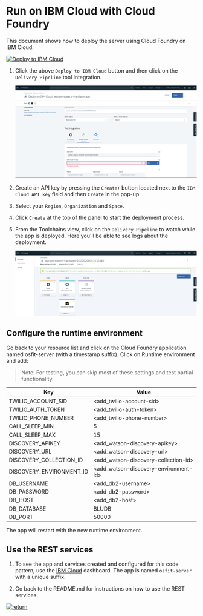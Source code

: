 # Run on IBM Cloud with Cloud Foundry

This document shows how to deploy the server using Cloud Foundry on IBM Cloud.

[![Deploy to IBM Cloud](https://cloud.ibm.com/devops/setup/deploy/button_x2.png)](https://cloud.ibm.com/devops/setup/deploy?branch=main&repository=https://github.com/markstur/osfit-server.git)

1. Click the above `Deploy to IBM Cloud` button and then click on the `Delivery Pipeline` tool integration.

   ![deploy](images/cf_deploy.png)

2. Create an API key by pressing the `Create+` button located next to the `IBM Cloud API key` field and then `Create` in the pop-up.

3. Select your `Region`, `Organization` and `Space`.

4. Click `Create` at the top of the panel to start the deployment process.

5. From the Toolchains view, click on the `Delivery Pipeline` to watch while the app is deployed. Here you'll be able to see logs about the deployment.

   ![toolchain_pipeline](images/toolchain_pipeline.png)

## Configure the runtime environment

Go back to your resource list and click on the Cloud Foundry application named osfit-server (with a timestamp suffix). Click on Runtime environment and add:

> Note: For testing, you can skip most of these settings and test partial functionality.

| Key | Value |
| --- | --- |
| TWILIO_ACCOUNT_SID | <add_twilio-account-sid> |
| TWILIO_AUTH_TOKEN | <add_twilio-auth-token> |
| TWILIO_PHONE_NUMBER | <add_twilio-phone-number> |
| CALL_SLEEP_MIN | 5 |
| CALL_SLEEP_MAX | 15 |
| DISCOVERY_APIKEY | <add_watson-discovery-apikey> |
| DISCOVERY_URL | <add_watson-discovery-url> |
| DISCOVERY_COLLECTION_ID | <add_watson-discovery-collection-id> |
| DISCOVERY_ENVIRONMENT_ID | <add_watson-discovery-environment-id> |
| DB_USERNAME | <add_db2-username> |
| DB_PASSWORD | <add_db2-password> |
| DB_HOST | <add_db2-host> |
| DB_DATABASE | BLUDB |
| DB_PORT | 50000 |

The app will restart with the new runtime environment.

## Use the REST services

1. To see the app and services created and configured for this code pattern, use the [IBM Cloud](https://cloud.ibm.com) dashboard. The app is named `osfit-server` with a unique suffix.

1. Go back to the README.md for instructions on how to use the REST services.

[![return](https://raw.githubusercontent.com/IBM/pattern-utils/master/deploy-buttons/return.png)](https://github.com/markstur/osfit-server#use-the-rest-services)

